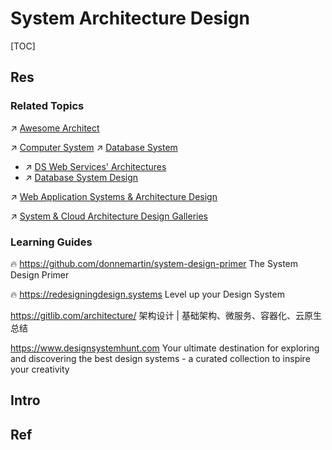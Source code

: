 # System Architecture Design

[TOC]



## Res
### Related Topics
↗ [Awesome Architect](../Software%20Engineering/🏇%20Galleries%20&%20Awesome%20SE/Awesome%20Architect.md)

↗ [Computer System](../🔑%20CS%20Core/🧬%20Computer%20System/Computer%20System.md)
↗ [Database System](../🔑%20CS%20Core/🍕%20Computer%20Storage%20&%20Database%20Systems/Database%20Systems/Database%20System.md)
- ↗ [DS Web Services' Architectures](../🔑%20CS%20Core/🍕%20Computer%20Storage%20&%20Database%20Systems/Database%20Systems/Web%20&%20DBMS/DS%20Web%20Services'%20Architectures.md)
- ↗ [Database System Design](../🔑%20CS%20Core/🍕%20Computer%20Storage%20&%20Database%20Systems/Database%20Systems/⚜️%20Database%20System%20Design/Database%20System%20Design.md)

↗ [Web Application Systems & Architecture Design](../Software%20Engineering/Web%20Development/Web%20Application%20Systems%20&%20Architecture%20Design/Web%20Application%20Systems%20&%20Architecture%20Design.md)

↗ [System & Cloud Architecture Design Galleries](../Software%20Engineering/🏇%20Galleries%20&%20Awesome%20SE/System%20&%20Cloud%20Architecture%20Design%20Galleries/System%20&%20Cloud%20Architecture%20Design%20Galleries.md)


### Learning Guides
🔥 https://github.com/donnemartin/system-design-primer
The System Design Primer

🔥 https://redesigningdesign.systems
Level up your Design System

https://gitlib.com/architecture/
架构设计 | 基础架构、微服务、容器化、云原生总结

https://www.designsystemhunt.com
Your ultimate destination for exploring and discovering the best design systems - a curated collection to inspire your creativity



## Intro



## Ref
